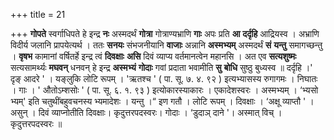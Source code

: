 +++
title = 21

+++
**गोपते** स्वर्गाधिपते हे इन्द्र **नः** अस्मदर्थं **गोत्रा** गोत्राण्यभ्राणि **गाः** अपः प्रति **आ** **दर्दृहि** आद्रियस्व । अभ्राणि विदीर्य जलानि प्रापयेत्यर्थ । ततः **सनयः** संभजनीयानि **वाजाः** अन्नानि **अस्मभ्यम्** अस्मदर्थं **सं** **यन्तु** समागच्छन्तु । **वृषभ** कामानां वर्षितर्हे इन्द्र त्वं **दिवक्षाः** **असि** दिवं व्याप्य वर्तमानत्वेन महानसि । अत एव **सत्यशुष्मः** सत्यसामर्थ्यः **मघवन्** धनवन् हे इन्द्र **अस्मभ्यं** **गोदाः** गवां प्रदाता भवामीति **सु** **बोधि** सुष्ठु बुध्यस्व ॥ दर्दृहि ।' दृङ् आदरे ' । यङ्लुकि लोटि रूपम् । 'ऋतश्च ' ( पा. सू. ७. ४. ९२ ) इत्यभ्यासस्य रुगागमः । निघातः । गाः । ' औतोऽम्शसोः ' ( पा. सू. ६. १. ९३ ) इत्योकारस्याकारः । एकादेशस्वरः । अस्मभ्यम् । ‘भ्यसो भ्यम्' इति चतुथींबहुवचनस्य भ्यमादेशः । यन्तु ।“ इण गतौ । लोटि रूपम् । दिवक्षाः । ‘अक्षू व्याप्तौ ' । असुन् । दिवं व्याप्नोतीति दिवक्षाः। कृदुत्तरपदस्वरः। गोदाः । ‘डुदाञ् दाने '। अस्मात् विच् । कृदुत्तरपदस्वरः ॥